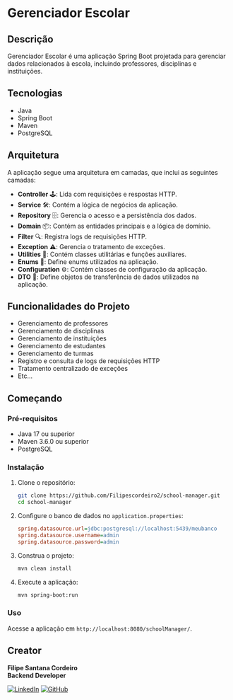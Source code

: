 # Gerenciador Escolar

## Descrição
Gerenciador Escolar é uma aplicação Spring Boot projetada para gerenciar dados relacionados à escola, incluindo professores, disciplinas e instituições.

## Tecnologias
- Java
- Spring Boot
- Maven
- PostgreSQL

## Arquitetura
A aplicação segue uma arquitetura em camadas, que inclui as seguintes camadas:
- **Controller** 🕹️: Lida com requisições e respostas HTTP.
- **Service** 🛠️: Contém a lógica de negócios da aplicação.
- **Repository** 🗄️: Gerencia o acesso e a persistência dos dados.
- **Domain** 📦: Contém as entidades principais e a lógica de domínio.
- **Filter** 🔍: Registra logs de requisições HTTP.
- **Exception** ⚠️: Gerencia o tratamento de exceções.
- **Utilities** 🧰: Contém classes utilitárias e funções auxiliares.
- **Enums** 📑: Define enums utilizados na aplicação.
- **Configuration** ⚙️: Contém classes de configuração da aplicação.
- **DTO** 📄: Define objetos de transferência de dados utilizados na aplicação.

## Funcionalidades do Projeto
- Gerenciamento de professores
- Gerenciamento de disciplinas
- Gerenciamento de instituições
- Gerenciamento de estudantes
- Gerenciamento de turmas
- Registro e consulta de logs de requisições HTTP
- Tratamento centralizado de exceções
- Etc...

## Começando

### Pré-requisitos
- Java 17 ou superior
- Maven 3.6.0 ou superior
- PostgreSQL

### Instalação
1. Clone o repositório:
    ```sh
    git clone https://github.com/Filipescordeiro2/school-manager.git
    cd school-manager
    ```

2. Configure o banco de dados no `application.properties`:
    ```ini
    spring.datasource.url=jdbc:postgresql://localhost:5439/meubanco
    spring.datasource.username=admin
    spring.datasource.password=admin
    ```

3. Construa o projeto:
    ```sh
    mvn clean install
    ```

4. Execute a aplicação:
    ```sh
    mvn spring-boot:run
    ```

### Uso
Acesse a aplicação em `http://localhost:8080/schoolManager/`.

## Creator

**Filipe Santana Cordeiro**  
**Backend Developer**

[![LinkedIn](https://img.shields.io/badge/LinkedIn-0077B5?style=for-the-badge&logo=linkedin&logoColor=white)](https://www.linkedin.com/in/filipesantanacordeiro/)
[![GitHub](https://img.shields.io/badge/GitHub-181717?style=for-the-badge&logo=github&logoColor=white)](https://github.com/Filipescordeiro2)